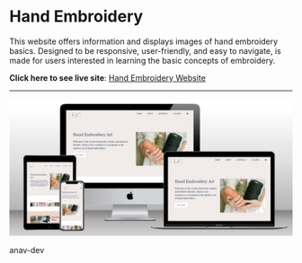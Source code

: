 # Hand Embroidery

This website offers information and displays images of hand embroidery basics. Designed to be responsive, user-friendly, and easy to navigate, is made for users interested in learning the basic concepts of embroidery.

**Click here to see live site**: [Hand Embroidery Website](https://anav-dev.github.io/hand-embroidery/)


---

![Site Mockup](https://github.com/anav-dev/hand-embroidery/blob/main/assets/mockup/site-mockup2.jpg)


anav-dev
